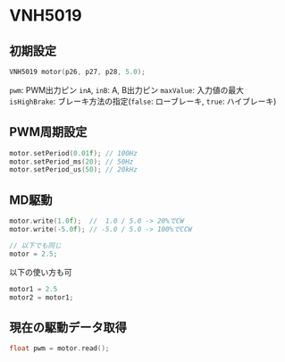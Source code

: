 # VNH5019

## 初期設定
```C++
VNH5019 motor(p26, p27, p28, 5.0);
```
`pwm`: PWM出力ピン
`inA`, `inB`: A, B出力ピン
`maxValue`: 入力値の最大
`isHighBrake`: ブレーキ方法の指定(`false`: ローブレーキ, `true`: ハイブレーキ)

## PWM周期設定
```C++
motor.setPeriod(0.01f); // 100Hz
motor.setPeriod_ms(20); // 50Hz
motor.setPeriod_us(50); // 20kHz
```

## MD駆動
```C++
motor.write(1.0f);  //  1.0 / 5.0 -> 20%でCW
motor.write(-5.0f); // -5.0 / 5.0 -> 100%でCCW

// 以下でも同じ
motor = 2.5;
```

以下の使い方も可
```C++
motor1 = 2.5
motor2 = motor1;
```

## 現在の駆動データ取得
```C++
float pwm = motor.read();
```